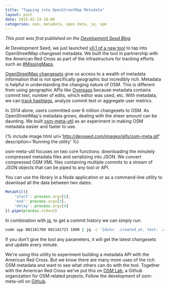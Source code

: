 ```yaml
---
title: "Tapping into OpenStreetMap Metadata"
layout: post
date: 2015-02-19 18:00
categories: osm, metadata, open data, jq, npm
---
```

*This post was first published on the [Development Seed Blog](http://developmentseed.org/blog/2015/02/19/tapping-into-osm-metadata/)*

At Development Seed, we just launched [v0.1 of a new tool](https://github.com/osmlab/osm-meta-util) to tap into OpenStreetMap changeset metadata. We built the tool in partnership with the American Red Cross as part of the infrastructure for tracking efforts such as [#MissingMaps](http://www.missingmaps.org/).

[OpenStreetMap changesets](http://wiki.openstreetmap.org/wiki/Changeset) give us access to a wealth of metadata information that is not specifically geographic but incredibly rich. Metadata is helpful in understanding the changing nature of OSM. This is different from using geographic APIs like [Overpass](https://github.com/drolbr/Overpass-API) because metadata contains commit text, number of edits, which editor was used, etc. With metadata, we can [track hashtags](http://resultmaps.neis-one.org/osm-missingmaps), analyze commit text or aggregate user metrics.

In 2014 alone, users committed over 6 million changesets to OSM. As OpenStreetMap's metadata grows, dealing with the sheer amount can be daunting. We built [osm-meta-util](https://github.com/osmlab/osm-meta-util) as an experiment in making OSM metadata easier and faster to use.

{% include image.html url='http://devseed.com/images/gifs/osm-meta.gif' description='Running the utility' %}  

osm-meta-util focuses on two core functions: downloading the minutely compressed metadata files and serializing into JSON. We convert compressed OSM XML files containing multiple commits to a stream of JSON objects that can be piped to any tool or API. 

You can use the library in a Node application or as a command-line utility to download all the data between two dates: 

```javascript
MetaUtil({
    'start': process.argv[2],
    'end': process.argv[3],
    'delay': process.argv[4]
}).pipe(process.stdout)
```

In combination with [jq](https://stedolan.github.io/jq/), to get a commit history we can simply run: 

```sh
node app 001181708 001181721 1000 | jq -c '{date: .created_at, text: .comment}'
```

If you don't give the tool any parameters, it will get the latest changesets and update every minute.

We're using this utility to experiment building a metadata API with the American Red Cross. But we know there are many more uses of the rich OSM metadata and want to see what others can do with the tool. Together with the American Red Cross we've put this on [OSM Lab](https://github.com/osmlab), a Github organization for OSM related projects. Follow the development of osm-meta-util on [Github](https://github.com/osmlab/osm-meta-util). 
